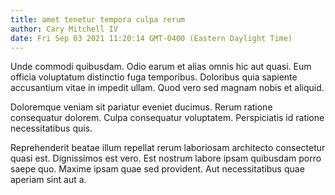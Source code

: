 ```yaml
---
title: amet tenetur tempora culpa rerum
author: Cary Mitchell IV
date: Fri Sep 03 2021 11:20:14 GMT-0400 (Eastern Daylight Time)
---
```

Unde commodi quibusdam. Odio earum et alias omnis hic aut quasi. Eum officia voluptatum distinctio fuga temporibus. Doloribus quia sapiente accusantium vitae in impedit ullam. Quod vero sed magnam nobis et aliquid.

 Doloremque veniam sit pariatur eveniet ducimus. Rerum ratione consequatur dolorem. Culpa consequatur voluptatem. Perspiciatis id ratione necessitatibus quis.

 Reprehenderit beatae illum repellat rerum laboriosam architecto consectetur quasi est. Dignissimos est vero. Est nostrum labore ipsam quibusdam porro saepe quo. Maxime ipsam quae sed provident. Aut necessitatibus quae aperiam sint aut a.